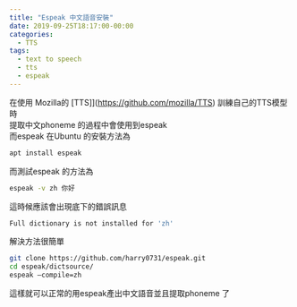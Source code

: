 ```yaml
---
title: "Espeak 中文語音安裝"
date: 2019-09-25T18:17:00-00:00
categories:
  - TTS
tags:
  - text to speech
  - tts
  - espeak
---
```


在使用 Mozilla的 [TTS]](https://github.com/mozilla/TTS) 訓練自己的TTS模型時  
提取中文phoneme 的過程中會使用到espeak  
而espeak 在Ubuntu 的安裝方法為  
```bash
apt install espeak
```  
而測試espeak 的方法為  
```bash
espeak -v zh 你好
```
這時候應該會出現底下的錯誤訊息  
```bash
Full dictionary is not installed for 'zh'
```
解決方法很簡單   
```bash
git clone https://github.com/harry0731/espeak.git
cd espeak/dictsource/
espeak –compile=zh
```  
這樣就可以正常的用espeak產出中文語音並且提取phoneme 了